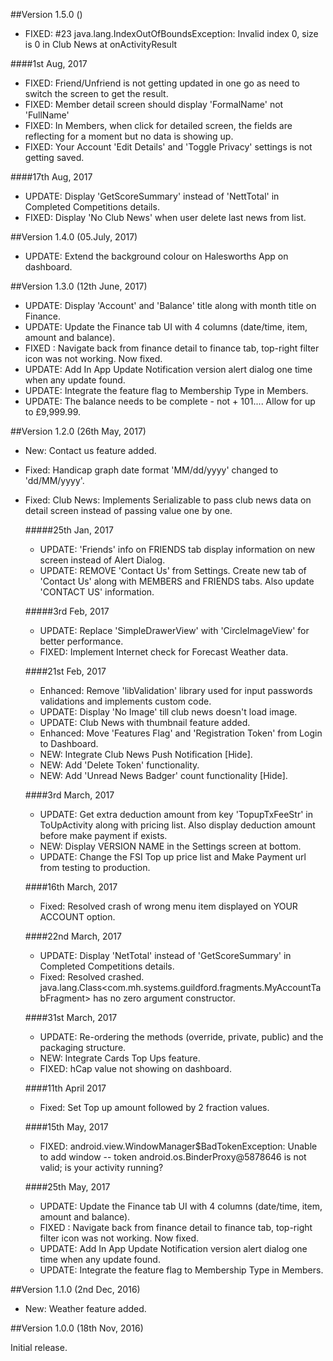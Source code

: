 ##Version 1.5.0 ()
 - FIXED: #23 java.lang.IndexOutOfBoundsException: Invalid index 0, size is 0 in Club News at onActivityResult

 ####1st Aug, 2017
  - FIXED: Friend/Unfriend is not getting updated in one go as need to switch the screen to get the result.
  - FIXED: Member detail screen should display 'FormalName' not 'FullName'
  - FIXED: In Members, when click for detailed screen, the fields are reflecting for a moment but no data is showing up.
  - FIXED: Your Account 'Edit Details' and 'Toggle Privacy' settings is not getting saved.

 ####17th Aug, 2017
  - UPDATE: Display 'GetScoreSummary' instead of 'NettTotal' in Completed Competitions details.
  - FIXED:  Display 'No Club News' when user delete last news from list.

##Version 1.4.0 (05.July, 2017)
 - UPDATE: Extend the background colour on Halesworths App on dashboard.
 
##Version 1.3.0 (12th June, 2017)

 - UPDATE: Display 'Account' and 'Balance' title along with month title on Finance.
 - UPDATE: Update the Finance tab UI with 4 columns (date/time, item, amount and balance).
 - FIXED : Navigate back from finance detail to finance tab, top-right filter icon was not working. Now fixed.
 - UPDATE: Add In App Update Notification version alert dialog one time when any update found.
 - UPDATE: Integrate the feature flag to Membership Type in Members.
 - UPDATE: The balance needs to be complete - not + 101.... Allow for up to £9,999.99.

##Version 1.2.0 (26th May, 2017)

- New: Contact us feature added.
- Fixed: Handicap graph date format 'MM/dd/yyyy' changed to 'dd/MM/yyyy'.
- Fixed: Club News: Implements Serializable to pass club news data on detail screen instead of passing value one by one.

    #####25th Jan, 2017
    - UPDATE: 'Friends' info on FRIENDS tab display information on new screen instead of Alert Dialog.
    - UPDATE: REMOVE 'Contact Us' from Settings. Create new tab of 'Contact Us' along with MEMBERS and FRIENDS tabs. Also update 'CONTACT US' information.

    #####3rd Feb, 2017
    - UPDATE: Replace 'SimpleDrawerView' with 'CircleImageView' for better performance.
    - FIXED: Implement Internet check for Forecast Weather data.

    ####21st Feb, 2017
    - Enhanced: Remove 'libValidation' library used for input passwords validations and implements custom code.
    - UPDATE: Display 'No Image' till club news doesn't load image.
    - UPDATE: Club News with thumbnail feature added.
    - Enhanced: Move 'Features Flag' and 'Registration Token' from Login to Dashboard.
    - NEW: Integrate Club News Push Notification [Hide].
    - NEW: Add 'Delete Token' functionality.
    - NEW: Add 'Unread News Badger' count functionality [Hide].

    ####3rd March, 2017
     - UPDATE: Get extra deduction amount from key 'TopupTxFeeStr' in ToUpActivity along with pricing list. Also display deduction amount before make payment if exists.
     - NEW: Display VERSION NAME in the Settings screen at bottom.
	 - UPDATE: Change the FSI Top up price list and Make Payment url from testing to production.

    ####16th March, 2017
     - Fixed: Resolved crash of wrong menu item displayed on YOUR ACCOUNT option.
     
    ####22nd March, 2017
    - UPDATE: Display 'NetTotal' instead of 'GetScoreSummary' in Completed Competitions details.
    - Fixed: Resolved crashed. java.lang.Class<com.mh.systems.guildford.fragments.MyAccountTabFragment> has no zero argument constructor.
    
    ####31st March, 2017
    - UPDATE: Re-ordering the methods (override, private, public) and the packaging structure.
    - NEW: Integrate Cards Top Ups feature.
    - FIXED: hCap value not showing on dashboard.
    
    ####11th April 2017
    - Fixed: Set Top up amount followed by 2 fraction values.
    
    ####15th May, 2017
    - FIXED: android.view.WindowManager$BadTokenException: Unable to add window -- token android.os.BinderProxy@5878646 is not valid; is your activity running?
       
    ####25th May, 2017
    - UPDATE: Update the Finance tab UI with 4 columns (date/time, item, amount and balance).
    - FIXED : Navigate back from finance detail to finance tab, top-right filter icon was not working. Now fixed.
    - UPDATE: Add In App Update Notification version alert dialog one time when any update found.
    - UPDATE: Integrate the feature flag to Membership Type in Members.
         
##Version 1.1.0 (2nd Dec, 2016)

- New: Weather feature added.

##Version 1.0.0 (18th Nov, 2016)

Initial release.